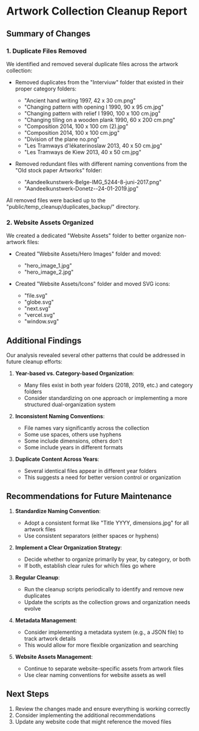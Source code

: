 # Artwork Collection Cleanup Report

## Summary of Changes

### 1. Duplicate Files Removed

We identified and removed several duplicate files across the artwork collection:

- Removed duplicates from the "Interviuw" folder that existed in their proper category folders:
  - "Ancient hand writing 1997, 42 x 30 cm.png"
  - "Changing pattern with opening I 1990, 90 x 95 cm.jpg"
  - "Changing pattern with relief I 1990, 100 x 100 cm.jpg"
  - "Changing tiling on a wooden plank 1990, 60 x 200 cm.png"
  - "Composition 2014, 100 x 100 cm (2).jpg"
  - "Composition 2014, 100 x 100 cm.jpg"
  - "Division of the plane no.png"
  - "Les Tramways d'Iékaterinoslaw 2013, 40 x 50 cm.jpg"
  - "Les Tramways de Kiew 2013, 40 x 50 cm.jpg"

- Removed redundant files with different naming conventions from the "Old stock paper Artworks" folder:
  - "Aandeelkunstwerk-Belge-IMG_5244-8-juni-2017.png"
  - "Aandeelkunstwerk-Donetz--24-01-2019.jpg"

All removed files were backed up to the "public/temp_cleanup/duplicates_backup/" directory.

### 2. Website Assets Organized

We created a dedicated "Website Assets" folder to better organize non-artwork files:

- Created "Website Assets/Hero Images" folder and moved:
  - "hero_image_1.jpg"
  - "hero_image_2.jpg"

- Created "Website Assets/Icons" folder and moved SVG icons:
  - "file.svg"
  - "globe.svg"
  - "next.svg"
  - "vercel.svg"
  - "window.svg"

## Additional Findings

Our analysis revealed several other patterns that could be addressed in future cleanup efforts:

1. **Year-based vs. Category-based Organization**:
   - Many files exist in both year folders (2018, 2019, etc.) and category folders
   - Consider standardizing on one approach or implementing a more structured dual-organization system

2. **Inconsistent Naming Conventions**:
   - File names vary significantly across the collection
   - Some use spaces, others use hyphens
   - Some include dimensions, others don't
   - Some include years in different formats

3. **Duplicate Content Across Years**:
   - Several identical files appear in different year folders
   - This suggests a need for better version control or organization

## Recommendations for Future Maintenance

1. **Standardize Naming Convention**:
   - Adopt a consistent format like "Title YYYY, dimensions.jpg" for all artwork files
   - Use consistent separators (either spaces or hyphens)

2. **Implement a Clear Organization Strategy**:
   - Decide whether to organize primarily by year, by category, or both
   - If both, establish clear rules for which files go where

3. **Regular Cleanup**:
   - Run the cleanup scripts periodically to identify and remove new duplicates
   - Update the scripts as the collection grows and organization needs evolve

4. **Metadata Management**:
   - Consider implementing a metadata system (e.g., a JSON file) to track artwork details
   - This would allow for more flexible organization and searching

5. **Website Assets Management**:
   - Continue to separate website-specific assets from artwork files
   - Use clear naming conventions for website assets as well

## Next Steps

1. Review the changes made and ensure everything is working correctly
2. Consider implementing the additional recommendations
3. Update any website code that might reference the moved files
